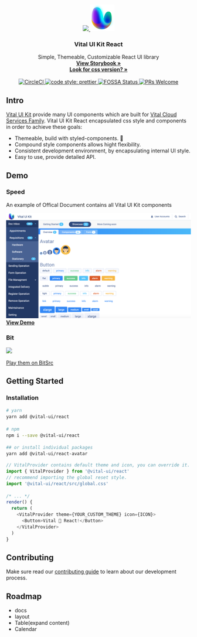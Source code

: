 <p align="center">
  <a href="https://react.vitaluikit.com">
    <img src="https://raw.githubusercontent.com/GSS-FED/vital-ui-kit/develop/assets/img/icon.png" height=72 />
    <img src="https://raw.githubusercontent.com/GSS-FED/vital-ui-kit-react/master/assets/uwillx.png" height=72 />
  </a>
</p>
<h3 align="center">Vital UI Kit React</h3>
<p align="center">
  Simple, Themeable, Customizable React UI library
  <br>
  <a href="http://react.vitaluikit.com/">
    <strong>View Storybook &raquo;</strong>
  </a>
  <br>
  <a href="https://github.com/GSS-FED/vital-ui-kit">
    <strong>Look for css version? &raquo;</strong>
  </a>
  <br>
  <br>
  <a href="https://circleci.com/gh/GSS-FED/vital-ui-kit-react/tree/master">
    <img src="https://circleci.com/gh/GSS-FED/vital-ui-kit-react/tree/master.svg?style=shield" alt="CircleCI"/>
  </a>
  <a href="https://github.com/prettier/prettier">
    <img src="https://img.shields.io/badge/code_style-prettier-ff69b4.svg?style=flat-square" alt="code style: prettier"/>
  </a>
  <a href="https://app.fossa.io/projects/git%2Bgithub.com%2FGSS-FED%2Fvital-ui-kit-react?ref=badge_shield">
    <img src="https://app.fossa.io/api/projects/git%2Bgithub.com%2FGSS-FED%2Fvital-ui-kit-react.svg?type=shield" alt="FOSSA Status"/>
  </a>
  <a href="http://makeapullrequest.com">
    <img src="https://img.shields.io/badge/PRs-welcome-brightgreen.svg?style=flat-square" alt="PRs Welcome"/>
  </a>
</p>

## Intro
[Vital UI Kit](https://github.com/GSS-FED/vital-ui-kit) provide many UI components which are built for [Vital Cloud Services Family](https://www.gsscloud.com/en/). Vital UI Kit React encapsulated css style and components in order to achieve these goals:

- Themeable, build with styled-components. 💅
- Compound style components allows hight flexibility.
- Consistent development environment, by encapsulating internal UI style.
- Easy to use, provide detailed API.

## Demo

### Speed
An example of Offical Document contains all Vital UI Kit components

<img 
  src="https://raw.githubusercontent.com/GSS-FED/vital-ui-kit-react/master/assets/demo_screen_shot.png"
/>
<a href="https://speed-vital-react.netlify.com/"><b>View Demo</b></a>



### Bit
<img 
  src="https://cdn-images-1.medium.com/max/1600/1*C_gNgDDeyTO_SMXw5sIX5g.gif"
/>

<a href="https://bitsrc.io/gssfed/vital-ui-kit-react">
  Play them on BitSrc
</a>


## Getting Started

### Installation
```bash
# yarn
yarn add @vital-ui/react

# npm
npm i --save @vital-ui/react

## or install individual packages
yarn add @vital-ui/react-avatar
```

```js
// VitalProvider contains default theme and icon, you can override it.
import { VitalProvider } from '@vital-ui/react'
// recommend importing the global reset style.
import '@vital-ui/react/src/global.css'

/* ... */
render() {
  return (
    <VitalProvider theme={YOUR_CUSTOM_THEME} icon={ICON}>
      <Button>Vital 💜 React!</Button>
    </VitalProvider>
  )
}
```

## Contributing

Make sure read our [contributing guide](https://github.com/GSS-FED/vital-ui-kit-react/blob/master/CONTRIBUTING.md) to learn about our development process.

## Roadmap

- docs
- layout
- Table(expand content)
- Calendar
